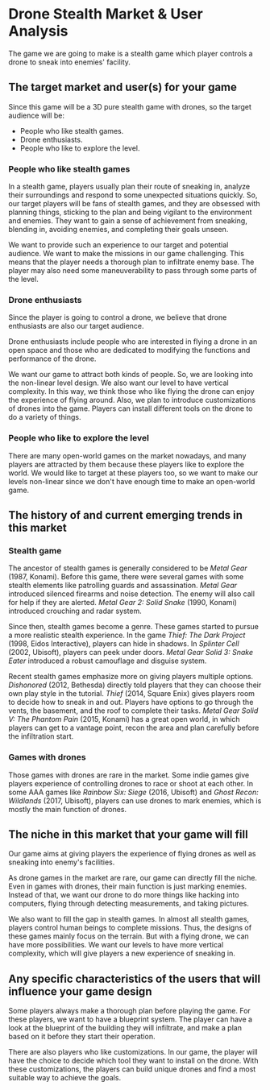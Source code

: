 # Drone Stealth Market & User Analysis

The game we are going to make is a stealth game which player controls a drone to sneak into enemies' facility.

## The target market and user(s) for your game

Since this game will be a 3D pure stealth game with drones, so the target audience will be:

 - People who like stealth games.
 - Drone enthusiasts.
 - People who like to explore the level.

### People who like stealth games

In a stealth game, players usually plan their route of sneaking in, analyze their surroundings and respond to some unexpected situations quickly. So, our target players will be fans of stealth games, and they are obsessed with planning things, sticking to the plan and being vigilant to the environment and enemies. They want to gain a sense of achievement from sneaking, blending in, avoiding enemies, and completing their goals unseen.

We want to provide such an experience to our target and potential audience. We want to make the missions in our game challenging. This means that the player needs a thorough plan to infiltrate enemy base. The player may also need some maneuverability to pass through some parts of the level. 

### Drone enthusiasts

Since the player is going to control a drone, we believe that drone enthusiasts are also our target audience. 

Drone enthusiasts include people who are interested in flying a drone in an open space and those who are dedicated to modifying the functions and performance of the drone.

We want our game to attract both kinds of people. So, we are looking into the non-linear level design. We also want our level to have vertical complexity. In this way, we think those who like flying the drone can enjoy the experience of flying around. Also, we plan to introduce customizations of drones into the game. Players can install different tools on the drone to do a variety of things. 

### People who like to explore the level

There are many open-world games on the market nowadays, and many players are attracted by them because these players like to explore the world. We would like to target at these players too, so we want to make our levels non-linear since we don't have enough time to make an open-world game.

## The history of and current emerging trends in this market

### Stealth game

The ancestor of stealth games is generally considered to be _Metal Gear_ (1987, Konami). Before this game, there were several games with some stealth elements like patrolling guards and assassination. _Metal Gear_ introduced silenced firearms and noise detection. The enemy will also call for help if they are alerted. _Metal Gear 2: Solid Snake_ (1990, Konami) introduced crouching and radar system. 

Since then, stealth games become a genre. These games started to pursue a more realistic stealth experience. In the game _Thief: The Dark Project_ (1998, Eidos Interactive), players can hide in shadows. In _Splinter Cell_ (2002, Ubisoft), players can peek under doors. _Metal Gear Solid 3: Snake Eater_ introduced a robust camouflage and disguise system. 

Recent stealth games emphasize more on giving players multiple options. _Dishonored_ (2012, Bethesda) directly told players that they can choose their own play style in the tutorial. _Thief_ (2014, Square Enix) gives players room to decide how to sneak in and out. Players have options to go through the vents, the basement, and the roof to complete their tasks. _Metal Gear Solid V: The Phantom Pain_ (2015, Konami) has a great open world, in which players can get to a vantage point, recon the area and plan carefully before the infiltration start.

### Games with drones

Those games with drones are rare in the market. Some indie games give players experience of controlling drones to race or shoot at each other. In some AAA games like _Rainbow Six: Siege_ (2016, Ubisoft) and _Ghost Recon: Wildlands_ (2017, Ubisoft), players can use drones to mark enemies, which is mostly the main function of drones. 

## The niche in this market that your game will fill

Our game aims at giving players the experience of flying drones as well as sneaking into enemy's facilities. 

As drone games in the market are rare, our game can directly fill the niche. Even in games with drones, their main function is just marking enemies. Instead of that, we want our drone to do more things like hacking into computers, flying through detecting measurements, and taking pictures.  

We also want to fill the gap in stealth games. In almost all stealth games, players control human beings to complete missions. Thus, the designs of these games mainly focus on the terrain. But with a flying drone, we can have more possibilities. We want our levels to have more vertical complexity, which will give players a new experience of sneaking in. 

## Any specific characteristics of the users that will influence your game design

Some players always make a thorough plan before playing the game. For these players, we want to have a blueprint system. The player can have a look at the blueprint of the building they will infiltrate, and make a plan based on it before they start their operation. 

There are also players who like customizations. In our game, the player will have the choice to decide which tool they want to install on the drone. With these customizations, the players can build unique drones and find a most suitable way to achieve the goals.
